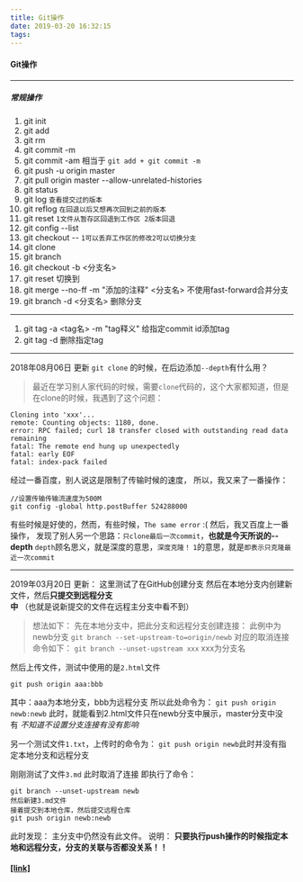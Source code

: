 ```yaml
---
title: Git操作
date: 2019-03-20 16:32:15
tags:
---
```



#### Git操作
----------------
##### 常规操作
1.  git init      
2.  git add
3.  git rm
3.  git commit -m
4.  git commit -am 相当于 `git add + git commit -m`
4.  git push -u origin master
5.  git pull origin master --allow-unrelated-histories
6.  git status
7.  git log  `查看提交过的版本`
8.  git reflog `在回退以后又想再次回到之前的版本`
8.  git reset    `1文件从暂存区回退到工作区 2版本回退 `
9.  git config --list
10. git checkout -- <file name>  `1可以丢弃工作区的修改2可以切换分支`
11.  git clone
12.  git branch
13.  git checkout -b <分支名>
14.  git reset 切换到
15.  git merge --no-ff -m "添加的注释" <分支名>    不使用fast-forward合并分支
16.  git branch -d <分支名>   删除分支


-------------
1.  git tag -a <tag名> -m "tag释义" <commit id>   给指定commit id添加tag
2.  git tag -d  删除指定tag

----------------
2018年08月06日 更新
`git clone` 的时候，在后边添加`--depth`有什么用？
>  最近在学习别人家代码的时候，需要`clone`代码的，这个大家都知道，但是在clone的时候，我遇到了这个问题：

```
Cloning into 'xxx'...
remote: Counting objects: 1180, done.
error: RPC failed; curl 18 transfer closed with outstanding read data remaining
fatal: The remote end hung up unexpectedly
fatal: early EOF
fatal: index-pack failed
```
经过一番百度，别人说这是限制了传输时候的速度，
所以，我又来了一番操作：
```
//设置传输传输流速度为500M
git config -global http.postBuffer 524288000
```
有些时候是好使的，然而，有些时候，`The same error` :(
然后，我又百度上一番操作，
发现了别人另一个思路：`只clone最后一次commit`，**也就是今天所说的--depth**
`depth`顾名思义，就是深度的意思，`深度克隆！`
`1`的意思，就是`即表示只克隆最近一次commit`

------------------
2019年03月20日 更新：
这里测试了在GitHub创建分支 然后在本地分支内创建新文件，然后**只提交到远程分支中** （也就是说新提交的文件在远程主分支中看不到）

> 想法如下： 先在本地分支中，把此分支和远程分支创建连接： 此例中为newb分支 `git branch --set-upstream-to=origin/newb` 对应的取消连接命令如下： `git branch --unset-upstream xxx` xxx为分支名

然后上传文件，测试中使用的是`2.html`文件

```
git push origin aaa:bbb

```

其中：aaa为本地分支，bbb为远程分支 所以此处命令为： `git push origin newb:newb` 此时，就能看到2.html文件只在newb分支中展示，master分支中没有 *不知道不设置分支连接有没有影响*

另一个测试文件`1.txt`，上传时的命令为： `git push origin newb`此时并没有指定本地分支和远程分支

刚刚测试了文件`3.md` 此时取消了连接 即执行了命令：

```
git branch --unset-upstream newb
然后新建3.md文件
接着提交到本地仓库，然后提交远程仓库
git push origin newb:newb

```

此时发现： 主分支中仍然没有此文件。 说明：
**只要执行push操作的时候指定本地和远程分支，分支的关联与否都没关系！！**
#### [[link]](https://github.com/WooNoah/ReactNativeDemo/tree/newb)
